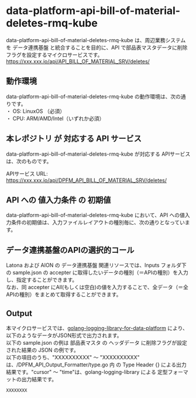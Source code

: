 # data-platform-api-bill-of-material-deletes-rmq-kube

data-platform-api-bill-of-material-deletes-rmq-kube は、周辺業務システム　を データ連携基盤 と統合することを目的に、API で部品表マスタデータに削除フラグを設定するマイクロサービスです。  
https://xxx.xxx.io/api/API_BILL_OF_MATERIAL_SRV/deletes/

## 動作環境
data-platform-api-bill-of-material-deletes-rmq-kube の動作環境は、次の通りです。  
・ OS: LinuxOS （必須）  
・ CPU: ARM/AMD/Intel（いずれか必須）  

## 本レポジトリ が 対応する API サービス
data-platform-api-bill-of-material-deletes-rmq-kube が対応する APIサービス は、次のものです。

APIサービス URL: https://xxx.xxx.io/api/DPFM_API_BILL_OF_MATERIAL_SRV/deletes/

## API への 値入力条件 の 初期値
data-platform-api-bill-of-material-deletes-rmq-kube において、API への値入力条件の初期値は、入力ファイルレイアウトの種別毎に、次の通りとなっています。  

## データ連携基盤のAPIの選択的コール

Latona および AION の データ連携基盤 関連リソースでは、Inputs フォルダ下の sample.json の accepter に取得したいデータの種別（＝APIの種別）を入力し、指定することができます。  
なお、同 accepter にAll(もしくは空白)の値を入力することで、全データ（＝全APIの種別）をまとめて取得することができます。  

## Output  
本マイクロサービスでは、[golang-logging-library-for-data-platform](https://github.com/latonaio/golang-logging-library-for-data-platform) により、以下のようなデータがJSON形式で出力されます。  
以下の sample.json の例は 部品表マスタ の ヘッダデータ に削除フラグが設定された結果の JSON の例です。  
以下の項目のうち、"XXXXXXXXXX" ～ "XXXXXXXXXX" は、/DPFM_API_Output_Formatter/type.go 内 の Type Header {} による出力結果です。"cursor" ～ "time"は、golang-logging-library による 定型フォーマットの出力結果です。  

```
XXXXXXXX
```
